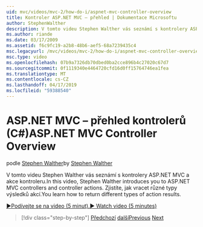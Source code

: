 ```yaml
---
uid: mvc/videos/mvc-2/how-do-i/aspnet-mvc-controller-overview
title: Kontroler ASP.NET MVC – přehled | Dokumentace Microsoftu
author: StephenWalther
description: V tomto videu Stephen Walther vás seznámí s kontrolery ASP.NET MVC a akce kontroleru. Zjistíte, jak vracet různé typy výsledků akcí.
ms.author: riande
ms.date: 03/17/2009
ms.assetid: f6c9fc19-a2b8-48b6-aef5-68a7239435c4
msc.legacyurl: /mvc/videos/mvc-2/how-do-i/aspnet-mvc-controller-overview
msc.type: video
ms.openlocfilehash: 07b9a7326db70dbed0ba2cce896b4c27020c67d7
ms.sourcegitcommit: 0f1119340e4464720cfd16d0ff15764746ea1fea
ms.translationtype: MT
ms.contentlocale: cs-CZ
ms.lasthandoff: 04/17/2019
ms.locfileid: "59388540"
---
```

# <a name="aspnet-mvc-controller-overview"></a><span data-ttu-id="ef528-104">ASP.NET MVC – přehled kontrolerů (C#)</span><span class="sxs-lookup"><span data-stu-id="ef528-104">ASP.NET MVC Controller Overview</span></span>

<span data-ttu-id="ef528-105">podle [Stephen Walther](https://github.com/StephenWalther)</span><span class="sxs-lookup"><span data-stu-id="ef528-105">by [Stephen Walther](https://github.com/StephenWalther)</span></span>

<span data-ttu-id="ef528-106">V tomto videu Stephen Walther vás seznámí s kontrolery ASP.NET MVC a akce kontroleru.</span><span class="sxs-lookup"><span data-stu-id="ef528-106">In this video, Stephen Walther introduces you to ASP.NET MVC controllers and controller actions.</span></span> <span data-ttu-id="ef528-107">Zjistíte, jak vracet různé typy výsledků akcí.</span><span class="sxs-lookup"><span data-stu-id="ef528-107">You learn how to return different types of action results.</span></span>

[<span data-ttu-id="ef528-108">&#9654;Podívejte se na video (5 minut).</span><span class="sxs-lookup"><span data-stu-id="ef528-108">&#9654; Watch video (5 minutes)</span></span>](https://channel9.msdn.com/Blogs/ASP-NET-Site-Videos/aspnet-mvc-controller-overview)

> [!div class="step-by-step"]
> <span data-ttu-id="ef528-109">[Předchozí](understanding-models-views-and-controllers.md)
> [další](understanding-controllers-controller-actions-and-action-results.md)</span><span class="sxs-lookup"><span data-stu-id="ef528-109">[Previous](understanding-models-views-and-controllers.md)
[Next](understanding-controllers-controller-actions-and-action-results.md)</span></span>
